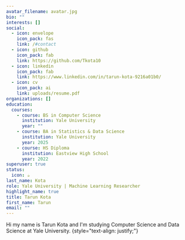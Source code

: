 ```yaml
---
avatar_filename: avatar.jpg
bio: ""
interests: []
social:
  - icon: envelope
    icon_pack: fas
    link: /#contact
  - icon: github
    icon_pack: fab
    link: https://github.com/Tkota10
  - icon: linkedin
    icon_pack: fab
    link: https://www.linkedin.com/in/tarun-kota-9216a01b0/
  - icon: cv
    icon_pack: ai
    link: uploads/resume.pdf
organizations: []
education:
  courses:
    - course: BS in Computer Science
      institution: Yale University
      year: ""
    - course: BA in Statistics & Data Science
      institution: Yale University
      year: 2025
    - course: HS Diploma
      institution: Eastview High School
      year: 2022
superuser: true
status:
  icon: ☕️
last_name: Kota
role: Yale University | Machine Learning Researcher
highlight_name: true
title: Tarun Kota
first_name: Tarun
email: ""
---
```

Hi my name is Tarun Kota and I'm studying Computer Science and Data Science at Yale University.
{style="text-align: justify;"}
